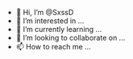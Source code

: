 - 👋 Hi, I’m @SxssD
- 👀 I’m interested in ...
- 🌱 I’m currently learning ...
- 💞️ I’m looking to collaborate on ...
- 📫 How to reach me ...

<!---
SxssD/SxssD is a ✨ special ✨ repository because its `README.md` (this file) appears on your GitHub profile.
You can click the Preview link to take a look at your changes.
--->
